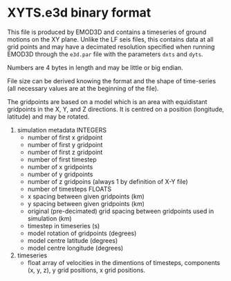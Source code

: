 # XYTS.e3d binary format
This file is produced by EMOD3D and contains a timeseries of ground motions on the XY plane. Unlike the LF seis files, this contains data at all grid points and may have a decimated resolution specified when running EMOD3D through the `e3d.par` file with the parameters `dxts` and `dyts`.

Numbers are 4 bytes in length and may be little or big endian.

File size can be derived knowing the format and the shape of time-series (all necessary values are at the beginning of the file).

The gridpoints are based on a model which is an area with equidistant gridpoints in the X, Y, and Z directions. It is centred on a position (longitude, latitude) and may be rotated.

1. simulation metadata
    INTEGERS
    - number of first x gridpoint
    - number of first y gridpoint
    - number of first z gridpoint
    - number of first timestep
    - number of x gridpoints
    - number of y gridpoints
    - number of z gridpoins (always 1 by definition of X-Y file)
    - number of timesteps
    FLOATS
    - x spacing between given gridpoints (km)
    - y spacing between given gridpoints (km)
    - original (pre-decimated) grid spacing between gridpoints used in simulation (km)
    - timestep in timeseries (s)
    - model rotation of gridpoints (degrees)
    - model centre latitude (degrees)
    - model centre longitude (degrees)
2. timeseries
    - float array of velocities in the dimentions of timesteps, components (x, y, z), y grid positions, x grid positions.

